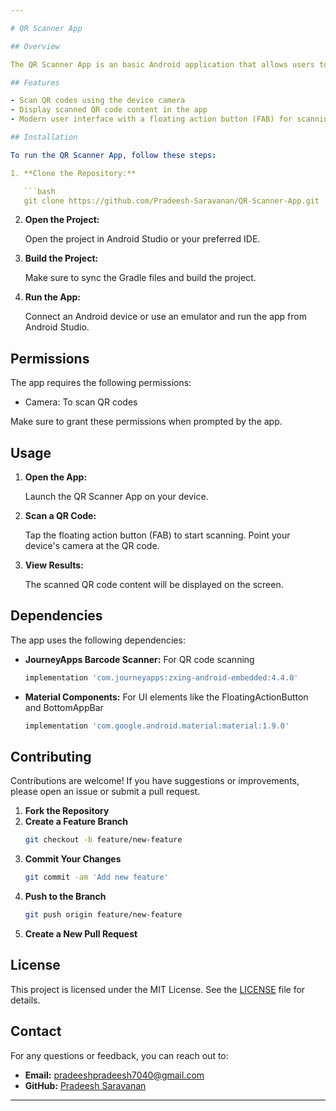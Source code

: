 ```yaml
---

# QR Scanner App

## Overview

The QR Scanner App is an basic Android application that allows users to scan QR codes using the device's camera. Built with Kotlin and leveraging the `journeyapps` barcode scanner library, this app provides a simple interface for scanning and displaying QR code content.

## Features

- Scan QR codes using the device camera
- Display scanned QR code content in the app
- Modern user interface with a floating action button (FAB) for scanning

## Installation

To run the QR Scanner App, follow these steps:

1. **Clone the Repository:**

   ```bash
   git clone https://github.com/Pradeesh-Saravanan/QR-Scanner-App.git
   ```

2. **Open the Project:**

   Open the project in Android Studio or your preferred IDE.

3. **Build the Project:**

   Make sure to sync the Gradle files and build the project.

4. **Run the App:**

   Connect an Android device or use an emulator and run the app from Android Studio.

## Permissions

The app requires the following permissions:
- Camera: To scan QR codes

Make sure to grant these permissions when prompted by the app.

## Usage

1. **Open the App:**

   Launch the QR Scanner App on your device.

2. **Scan a QR Code:**

   Tap the floating action button (FAB) to start scanning. Point your device's camera at the QR code.

3. **View Results:**

   The scanned QR code content will be displayed on the screen.

## Dependencies

The app uses the following dependencies:

- **JourneyApps Barcode Scanner:** For QR code scanning
  ```gradle
  implementation 'com.journeyapps:zxing-android-embedded:4.4.0'
  ```

- **Material Components:** For UI elements like the FloatingActionButton and BottomAppBar
  ```gradle
  implementation 'com.google.android.material:material:1.9.0'
  ```

## Contributing

Contributions are welcome! If you have suggestions or improvements, please open an issue or submit a pull request.

1. **Fork the Repository**
2. **Create a Feature Branch**
   ```bash
   git checkout -b feature/new-feature
   ```
3. **Commit Your Changes**
   ```bash
   git commit -am 'Add new feature'
   ```
4. **Push to the Branch**
   ```bash
   git push origin feature/new-feature
   ```
5. **Create a New Pull Request**

## License

This project is licensed under the MIT License. See the [LICENSE](LICENSE) file for details.

## Contact

For any questions or feedback, you can reach out to:

- **Email:** pradeeshpradeesh7040@gmail.com
- **GitHub:** [Pradeesh Saravanan](https://github.com/Pradeesh-Saravanan)

---
```

